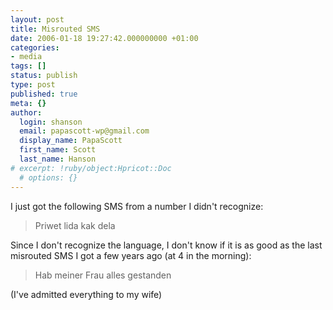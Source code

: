```yaml
---
layout: post
title: Misrouted SMS
date: 2006-01-18 19:27:42.000000000 +01:00
categories:
- media
tags: []
status: publish
type: post
published: true
meta: {}
author:
  login: shanson
  email: papascott-wp@gmail.com
  display_name: PapaScott
  first_name: Scott
  last_name: Hanson
# excerpt: !ruby/object:Hpricot::Doc
  # options: {}
---
```

<p>I just got the following SMS from a number I didn't recognize:</p>
<blockquote><p>Priwet lida kak dela</p></blockquote>
<p>Since I don't recognize the language, I don't know if it is as good as the last misrouted SMS I got a few years ago (at 4 in the morning):</p>
<blockquote><p>Hab meiner Frau alles gestanden</p></blockquote>
<p>(I've admitted everything to my wife) </p>
